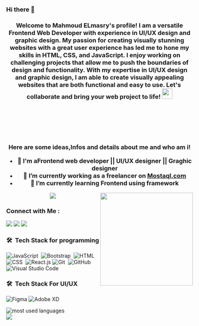 ### Hi there 👋


<h3 align="center">
  Welcome to Mahmoud ELmasry's profile!
  I am a versatile Frontend Web Developer with experience in UI/UX design and graphic design. My passion for creating visually stunning websites with a great user experience has led me to hone my skills in HTML, CSS, and JavaScript. I enjoy working on challenging projects that allow me to push the boundaries of design and functionality. With my expertise in UI/UX design and graphic design, I am able to create visually appealing websites that are both functional and easy to use. Let's collaborate and bring your web project to life!  <img src="https://media.giphy.com/media/hvRJCLFzcasrR4ia7z/giphy.gif" width="28">
  <br><br> <br><br> <br><br>



Here are some ideas,Infos and details about me and who am i!
- 🏢 I'm aFrontend web developer || UI/UX designer || Graghic designer 
- 🔭 I’m currently working as a freelancer on <a href="https://mostaql.com/u/mahmousayd"> Mostaql.com</a>
- 🌱 I’m currently learning Frontend using framework


<img width="250" align="right" src="https://c.tenor.com/_DOBjnGspYAAAAAM/code-coding.gif">



<!-- Typing SVG by DenverCoder1 - https://github.com/DenverCoder1/readme-typing-svg -->
<p align="center">
  <a href="https://github.com/DenverCoder1/readme-typing-svg"><img src="https://readme-typing-svg.herokuapp.com/?lines=Frontend%20web%20developer;UI%20/%20UX%20Designer&font=Fira%20Code&center=true&width=440&height=45&color=f75c7e&vCenter=true&size=22"></a>
</p> 


### Connect with Me :

<a href="https://www.linkedin.com/in/mahmoud-sayed-elmasry-3a1242270/" target="_blank"><img src="https://img.shields.io/badge/-Mahmoud%20Sayed%20Elmasry-0077B5?style=for-the-badge&logo=Linkedin&logoColor=white"/></a>
<a href="https://www.behance.net/mahmoudsayb75d00" target="_blank"><img src="https://img.shields.io/badge/-Behance-0057FF?style=for-the-badge&logo=behance&logoColor=white&labelColor=05122A"/></a>
<a href="https://t.me/mhmod352001" target="_blank"><img src="https://img.shields.io/badge/-Mahmoud%20Elmasry-0077B5?style=for-the-badge&logo=Telegram&logoColor=white"/></a>
### 🛠 &nbsp;Tech Stack for programming
![JavaScript](https://img.shields.io/badge/-JavaScript-05122A?style=flat&logo=javascript)&nbsp;
![Bootstrap](https://img.shields.io/badge/-Bootstrap-05122A?style=flat&logo=bootstrap&logoColor=563D7C)&nbsp;
![HTML](https://img.shields.io/badge/-HTML-05122A?style=flat&logo=HTML5)&nbsp;
![CSS](https://img.shields.io/badge/-CSS-05122A?style=flat&logo=CSS3&logoColor=1572B6)&nbsp;
![React.js](https://img.shields.io/badge/-React-05122A?style=flat&logo=react)
![Git](https://img.shields.io/badge/-Git-05122A?style=flat&logo=git)&nbsp;
![GitHub](https://img.shields.io/badge/-GitHub-05122A?style=flat&logo=github)&nbsp;
![Visual Studio Code](https://img.shields.io/badge/-Visual%20Studio%20Code-05122A?style=flat&logo=visual-studio-code&logoColor=007ACC)&nbsp;
  
### 🛠 &nbsp;Tech Stack For UI/UX
![Figma](https://img.shields.io/badge/-Figma-F24E1E?style=flat&logo=figma&logoColor=white)
![Adobe XD](https://img.shields.io/badge/-Adobe%20XD-FF61F6?style=flat&logo=adobexd&logoColor=white)

<img align="left" src="https://github-readme-stats.vercel.app/api/top-langs?username=mhmuud2001&show_icons=true&locale=en&layout=compact&theme=radical" alt="most used languages" />
<br>
<a href="https://komarev.com/ghpvc/?username=mhmuud2001&style=for-the-badge">
    <img src="https://komarev.com/ghpvc/?username=mhmuud2001&style=for-the-badge">
</a>
